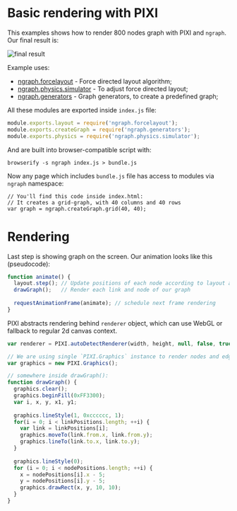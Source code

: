# Basic rendering with PIXI

This examples shows how to render 800 nodes graph with PIXI and `ngraph`. Our final result is:

![final result](https://raw.github.com/anvaka/ngraph/master/examples/pixi.js/01%20-%20Basic/media/Result.png)

Example uses:

* [ngraph.forcelayout](https://github.com/anvaka/ngraph.forcelayout) - Force directed layout algorithm;
* [ngraph.physics.simulator](https://github.com/anvaka/ngraph.physics.simulator) - To adjust force directed layout;
* [ngraph.generators](https://github.com/anvaka/ngraph.generators) -  Graph generators, to create a predefined graph;

All these modules are exported inside `index.js` file:

``` js
module.exports.layout = require('ngraph.forcelayout');
module.exports.createGraph = require('ngraph.generators');
module.exports.physics = require('ngraph.physics.simulator');
```

And are built into browser-compatible script with:

```
browserify -s ngraph index.js > bundle.js
```

Now any page which includes `bundle.js` file has access to modules via `ngraph`
namespace:

```
// You'll find this code inside index.html:
// It creates a grid-graph, with 40 columns and 40 rows
var graph = ngraph.createGraph.grid(40, 40);
```

# Rendering

Last step is showing graph on the screen. Our animation looks like this (pseudocode):

``` js
function animate() {
  layout.step(); // Update positions of each node according to layout algorithm
  drawGraph();   // Render each link and node of our graph 
  
  requestAnimationFrame(animate); // schedule next frame rendering
}
```

PIXI abstracts rendering behind `renderer` object, which can use WebGL or fallback to regular 2d canvas context.

``` js
var renderer = PIXI.autoDetectRenderer(width, height, null, false, true);

// We are using single `PIXI.Graphics` instance to render nodes and edges
var graphics = new PIXI.Graphics();

// somewhere inside drawGraph():
function drawGraph() {
  graphics.clear();
  graphics.beginFill(0xFF3300);
  var i, x, y, x1, y1;
  
  graphics.lineStyle(1, 0xcccccc, 1);
  for(i = 0; i < linkPositions.length; ++i) {
    var link = linkPositions[i];
    graphics.moveTo(link.from.x, link.from.y);
    graphics.lineTo(link.to.x, link.to.y);
  }
  
  graphics.lineStyle(0);
  for (i = 0; i < nodePositions.length; ++i) {
    x = nodePositions[i].x - 5;
    y = nodePositions[i].y - 5;
    graphics.drawRect(x, y, 10, 10);
  }
}
